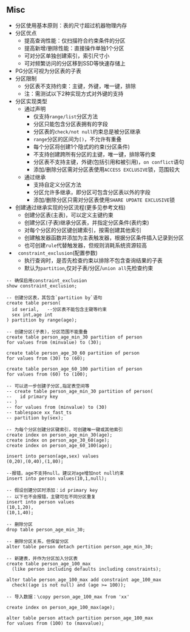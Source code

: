 ## Misc
- 分区使用基本原则：表的尺寸超过机器物理内存
- 分区优点
    - 提高查询性能：仅扫描符合约束条件的分区
    - 提高新增/删除性能：直接操作单独1个分区
    - 可对分区单独创建索引，索引尺寸小
    - 可对频繁访问的分区移到SSD等快速存储上
- PG分区可视为分区表的子表
- 分区限制
    - 分区表不支持约束：主键，外键，唯一键，排除
    - 注：需测试以下2种实现方式对外键的支持
- 分区实现类型
    - 通过声明
        - 仅支持`range/list`分区方法
        - 分区只能包含分区表拥有的字段
        - 分区表的`check/not null`约束总是被分区继承
        - `range`分区的区间为`[)`，不允许有重叠
        - 每个分区将创建1个隐式的约束(分区条件)
        - 不支持创建跨所有分区的主键，唯一键，排除等约束
        - 分区表不支持主键，外键(包括引用和被引用)，`on conflict`语句
        - 添加/删除分区需对分区表使用`ACCESS EXCLUSIVE`锁，范围较大
    - 通过继承
        - 支持自定义分区方法
        - 分区允许多继承，即分区可包含分区表以外的字段
        - 添加/删除分区只需对分区表使用`SHARE UPDATE EXCLUSIVE`锁
- 创建通过继承实现的分区流程(更多见参考文档)
    - 创建分区表(主表)，可以定义主键约束
    - 创建分区(子表)继承分区表，并指定分区条件(表约束)
    - 对每个分区的分区键创建索引，按需创建其他索引
    - 创建触发器函数并添加为主表触发器，根据分区条件插入记录到分区
    - 也可创建`rule`代替触发器，但规则消耗系统资源较高
- ` constraint_exclusion`(配置参数)
    - 执行查询时，是否先检查约束以排除不包含查询结果的子表
    - 默认为`partition`,仅对子表/分区/`union all`先检查约束
```
-- 确保启用constraint_exclusion
show constraint_exclusion;

-- 创建分区表，其包含`partition by`语句
create table person(
  id serial,   --分区表不能包含主键等约束
  sex int,age int
) partition by range(age);

-- 创建分区(子表)，分区范围不能重叠
create table person_age_min_30 partition of person
for values from (minvalue) to (30);

create table person_age_30_60 partition of person
for values from (30) to (60);

create table person_age_60_100 partition of person
for values from (60) to (100);

-- 可以进一步创建子分区,指定表空间等
-- create table person_age_min_30 partition of person(
--   id primary key
-- )
-- for values from (minvalue) to (30)
-- tablespace xx_fast_ts
-- partition by(sex);

-- 为每个分区创建分区键索引，可创建唯一键或其他索引
create index on person_age_min_30(age);
create index on person_age_30_60(age);
create index on person_age_60_100(age);

insert into person(age,sex) values
(0,20),(0,40),(1,80);

--报错，age不支持null。建议对age增加not null约束
insert into person values(10,1,null);

-- 假设创建分区时添加：id primary key
-- 以下也不会报错，主键可在不同分区重复
insert into person values
(10,1,20),
(10,1,40);

-- 删除分区
drop table person_age_min_30;

-- 删除分区关系，但保留分区
alter table person detach pertition person_age_min_30;

-- 新建表，并作为分区加入分区表
create table person_age_100_max
  (like person including defaults including constraints);

alter table person_age_100_max add constraint age_100_max
  check((age is not null) and (age >= 100));

-- 导入数据：\copy person_age_100_max from 'xx'

create index on person_age_100_max(age);

alter table person attach partition person_age_100_max
for values from (100) to (maxvalue);

```